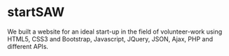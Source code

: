 # startSAW

We built a website for an ideal start-up in the field of volunteer-work using HTML5, CSS3 and Bootstrap, Javascript, JQuery, JSON, Ajax, PHP and different APIs.
